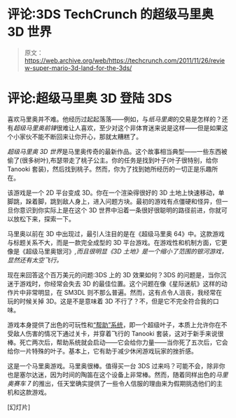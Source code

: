 # 评论:3DS TechCrunch 的超级马里奥 3D 世界

> 原文：<https://web.archive.org/web/https://techcrunch.com/2011/11/26/review-super-mario-3d-land-for-the-3ds/>

# 评论:超级马里奥 3D 登陆 3DS

喜欢马里奥并不难。他经历过起起落落——例如，与*纸马里奥*的交易是怎样的？还有*超级马里奥前锋*很难让人喜欢，至少对这个非体育迷来说是这样——但是如果这个小家伙不能不断回来让你开心，那就太糟糕了。

*超级马里奥 3D 世界*是马里奥传奇的最新作品。这个故事相当典型——一些东西被偷了(很多树叶),布瑟带走了桃子公主。你的任务是找到叶子(叶子很特别，给你 Tanooki 套装)，然后找到桃子。然而，你为了找到她所经历的一切正是乐趣所在。

该游戏是一个 2D 平台变成 3D。你在一个渲染得很好的 3D 土地上快速移动，单脚跳，跺着脚，跳到敌人身上，进入问题方块。最初的游戏有点僵硬和怪异，但一旦你意识到你实际上是在这个 3D 世界中沿着一条很好很聪明的路径前进，你就可以放松下来，探索一下。

马里奥以前在 3D 中出现过，最引人注目的是在《超级马里奥 64》中。这款游戏与标题关系不大，而是一款完全成型的 3D 平台游戏。在游戏性和机制方面，它更像是《超级马里奥银河》*,而且很明显《3D 土地》是一个缩小了范围的银河游戏，显然还有太空飞行。*

现在来回答这个百万美元的问题:3DS 上的 3D 效果如何？3DS 的问题是，当你沉迷于游戏时，你经常会失去 3D 的最佳位置。这个问题在像《星际迷航》这样的动作片中非常明显，在 SM3DL 则不那么普遍。然而，这有点令人沮丧，我经常在玩的时候关掉 3D。这是不是意味着 3D 不行了？不，但是它不完全符合我的口味。

游戏本身提供了出色的可玩性和[“帮助”系统](https://web.archive.org/web/20221130201302/http://kotaku.com/5857455/this-is-what-happens-if-you-stink-at-super-mario-3d-land)，即一个超级叶子，本质上允许你在不受敌人伤害的情况下通过关卡，并穿着飞行的 Tanooki 套装，这对于新手来说很棒。死亡两次后，帮助系统就会启动——它会给你力量——当你死了五次后，它会给你一片特殊的叶子。基本上，它有助于减少休闲游戏玩家的挫折感。

这是一个马里奥游戏。马里奥很棒。值得买一台 3DS 过来吗？可能不会，除非你也是塞尔达迷，因为时间的陶笛在这个设备上非常棒。然而，随着同样出色的*马里奥赛车 7* 的推出，任天堂确实提供了一些令人信服的理由来为假期挑选他们的主机和这款游戏。

[幻灯片]